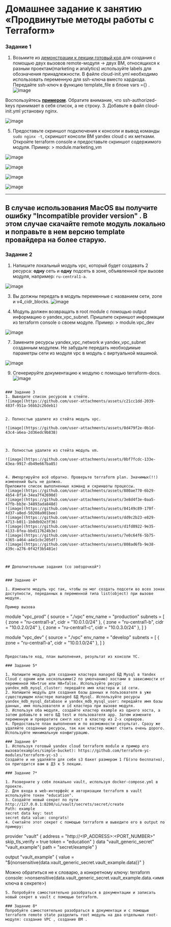 # Домашнее задание к занятию «Продвинутые методы работы с Terraform»


### Задание 1

1. Возьмите из [демонстрации к лекции готовый код](https://github.com/netology-code/ter-homeworks/tree/main/04/demonstration1) для создания с помощью двух вызовов remote-модуля -> двух ВМ, относящихся к разным проектам(marketing и analytics) используйте labels для обозначения принадлежности.  В файле cloud-init.yml необходимо использовать переменную для ssh-ключа вместо хардкода. Передайте ssh-ключ в функцию template_file в блоке vars ={} .
![image](https://github.com/user-attachments/assets/bff0a28f-1e90-4d89-af8b-a610a3c731c5)


   
Воспользуйтесь [**примером**](https://grantorchard.com/dynamic-cloudinit-content-with-terraform-file-templates/). Обратите внимание, что ssh-authorized-keys принимает в себя список, а не строку.
3. Добавьте в файл cloud-init.yml установку nginx.

![image](https://github.com/user-attachments/assets/8a17536e-4acd-4769-822f-56e238fe669c)

   
5. Предоставьте скриншот подключения к консоли и вывод команды ```sudo nginx -t```, скриншот консоли ВМ yandex cloud с их метками. Откройте terraform console и предоставьте скриншот содержимого модуля. Пример: > module.marketing_vm

![image](https://github.com/user-attachments/assets/df180b7b-a094-4590-b7b8-61db39d1858b)

![image](https://github.com/user-attachments/assets/02170c54-5957-48eb-9853-235cf30881ad)

![image](https://github.com/user-attachments/assets/0714c42c-c93e-466c-a58e-45fbc9316bf5)

![image](https://github.com/user-attachments/assets/3e69b1e3-6b67-4888-9f32-16dc13bf003a)


------
В случае использования MacOS вы получите ошибку "Incompatible provider version" . В этом случае скачайте remote модуль локально и поправьте в нем версию template провайдера на более старую.
------

### Задание 2

1. Напишите локальный модуль vpc, который будет создавать 2 ресурса: **одну** сеть и **одну** подсеть в зоне, объявленной при вызове модуля, например: ```ru-central1-a```.

![image](https://github.com/user-attachments/assets/91d88c12-bcd1-4903-80fb-4caf6cb171b0)

   
3. Вы должны передать в модуль переменные с названием сети, zone и v4_cidr_blocks.
![image](https://github.com/user-attachments/assets/8154ce07-5b8e-4d06-964e-766dcc00eaf7)

   
5. Модуль должен возвращать в root module с помощью output информацию о yandex_vpc_subnet. Пришлите скриншот информации из terraform console о своем модуле. Пример: > module.vpc_dev

![image](https://github.com/user-attachments/assets/909c0b0d-6680-4cf6-ac9b-d64b846fe2b3)

   
7. Замените ресурсы yandex_vpc_network и yandex_vpc_subnet созданным модулем. Не забудьте передать необходимые параметры сети из модуля vpc в модуль с виртуальной машиной.

![image](https://github.com/user-attachments/assets/fd8ddf8a-1bde-4051-8b38-0a2a082483a6)

   
9. Сгенерируйте документацию к модулю с помощью terraform-docs.
![image](https://github.com/user-attachments/assets/9c85d59a-55b1-4ffb-8cf7-1cb80a209f1b)




```

### Задание 3
1. Выведите список ресурсов в стейте.
![image](https://github.com/user-attachments/assets/c21cc1dd-2039-483f-951a-56bb2c26deb1)


2. Полностью удалите из стейта модуль vpc.

![image](https://github.com/user-attachments/assets/0d479f2e-0b1d-43c4-a6ea-2d36edc9b838)



3. Полностью удалите из стейта модуль vm.

![image](https://github.com/user-attachments/assets/0bf7fcdc-133e-43ea-9917-db49e667ba85)


4. Импортируйте всё обратно. Проверьте terraform plan. Значимых(!!) изменений быть не должно.
Приложите список выполненных команд и скриншоты процессы.
![image](https://github.com/user-attachments/assets/880ae770-6b29-4b54-8f14-34ea7f42690d)
![image](https://github.com/user-attachments/assets/3e8d4f3e-0aa5-47fb-bb3e-34893ada848d)
![image](https://github.com/user-attachments/assets/84149c89-170f-4d37-a8ed-50208a901bee)
![image](https://github.com/user-attachments/assets/dd9c2b23-e829-4713-b011-1b0db92e3f36)
![image](https://github.com/user-attachments/assets/d1fd8922-9e35-4133-8fea-bbd117624b3e)
![image](https://github.com/user-attachments/assets/7e0c64f6-5b75-4365-a464-a4e1cbc205df)
![image](https://github.com/user-attachments/assets/808ad6fb-9e38-439c-a276-0f42f3b5481e)



## Дополнительные задания (со звёздочкой*)


### Задание 4*

1. Измените модуль vpc так, чтобы он мог создать подсети во всех зонах доступности, переданных в переменной типа list(object) при вызове модуля.  
  
Пример вызова
```
module "vpc_prod" {
  source       = "./vpc"
  env_name     = "production"
  subnets = [
    { zone = "ru-central1-a", cidr = "10.0.1.0/24" },
    { zone = "ru-central1-b", cidr = "10.0.2.0/24" },
    { zone = "ru-central1-c", cidr = "10.0.3.0/24" },
  ]
}

module "vpc_dev" {
  source       = "./vpc"
  env_name     = "develop"
  subnets = [
    { zone = "ru-central1-a", cidr = "10.0.1.0/24" },
  ]
}
```

Предоставьте код, план выполнения, результат из консоли YC.

### Задание 5*

1. Напишите модуль для создания кластера managed БД Mysql в Yandex Cloud с одним или несколькими(2 по умолчанию) хостами в зависимости от переменной HA=true или HA=false. Используйте ресурс yandex_mdb_mysql_cluster: передайте имя кластера и id сети.
2. Напишите модуль для создания базы данных и пользователя в уже существующем кластере managed БД Mysql. Используйте ресурсы yandex_mdb_mysql_database и yandex_mdb_mysql_user: передайте имя базы данных, имя пользователя и id кластера при вызове модуля.
3. Используя оба модуля, создайте кластер example из одного хоста, а затем добавьте в него БД test и пользователя app. Затем измените переменную и превратите сингл хост в кластер из 2-х серверов.
4. Предоставьте план выполнения и по возможности результат. Сразу же удаляйте созданные ресурсы, так как кластер может стоить очень дорого. Используйте минимальную конфигурацию.

### Задание 6*
1. Используя готовый yandex cloud terraform module и пример его вызова(examples/simple-bucket): https://github.com/terraform-yc-modules/terraform-yc-s3 .
Создайте и не удаляйте для себя s3 бакет размером 1 ГБ(это бесплатно), он пригодится вам в ДЗ к 5 лекции.

### Задание 7*

1. Разверните у себя локально vault, используя docker-compose.yml в проекте.
2. Для входа в web-интерфейс и авторизации terraform в vault используйте токен "education".
3. Создайте новый секрет по пути http://127.0.0.1:8200/ui/vault/secrets/secret/create
Path: example  
secret data key: test 
secret data value: congrats!  
4. Считайте этот секрет с помощью terraform и выведите его в output по примеру:
```
provider "vault" {
 address = "http://<IP_ADDRESS>:<PORT_NUMBER>"
 skip_tls_verify = true
 token = "education"
}
data "vault_generic_secret" "vault_example"{
 path = "secret/example"
}

output "vault_example" {
 value = "${nonsensitive(data.vault_generic_secret.vault_example.data)}"
} 

Можно обратиться не к словарю, а конкретному ключу:
terraform console: >nonsensitive(data.vault_generic_secret.vault_example.data.<имя ключа в секрете>)
```
5. Попробуйте самостоятельно разобраться в документации и записать новый секрет в vault с помощью terraform. 

### Задание 8*
Попробуйте самостоятельно разобраться в документаци и с помощью terraform remote state разделить root модуль на два отдельных root-модуля: создание VPC , создание ВМ . 

